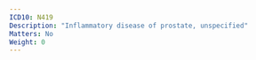 ```yaml
---
ICD10: N419
Description: "Inflammatory disease of prostate, unspecified"
Matters: No
Weight: 0
---
```


